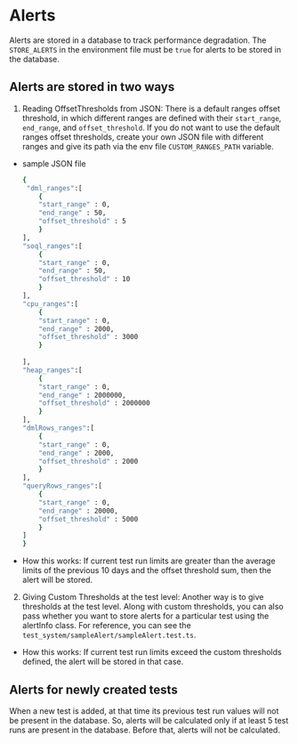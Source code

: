 # Alerts


Alerts are stored in a database to track performance degradation. The `STORE_ALERTS` in the environment file must be `true` for alerts to be stored in the database.


## Alerts are stored in two ways


1. Reading OffsetThresholds from JSON: There is a default ranges offset threshold, in which different ranges are defined with their `start_range`, `end_range`, and `offset_threshold`. If you do not want to use the default ranges offset thresholds, create your own JSON file with different ranges and give its path via the env file `CUSTOM_RANGES_PATH` variable.


* sample JSON file


    ```sh
    {
     "dml_ranges":[
        {
        "start_range" : 0,
        "end_range" : 50,
        "offset_threshold" : 5
        }
    ],
    "soql_ranges":[
        {
        "start_range" : 0,
        "end_range" : 50,
        "offset_threshold" : 10
        }
    ],
    "cpu_ranges":[
        {
        "start_range" : 0,
        "end_range" : 2000,
        "offset_threshold" : 3000
        }
       
    ],
    "heap_ranges":[
        {
        "start_range" : 0,
        "end_range" : 2000000,
        "offset_threshold" : 2000000
        }
    ],
    "dmlRows_ranges":[
        {
        "start_range" : 0,
        "end_range" : 2000,
        "offset_threshold" : 2000
        }
    ],
    "queryRows_ranges":[
        {
        "start_range" : 0,
        "end_range" : 20000,
        "offset_threshold" : 5000
        }
    ]
    }
    ```


* How this works:
If current test run limits are greater than the average limits of the previous 10 days and the offset threshold sum, then the alert will be stored.


2. Giving Custom Thresholds at the test level: Another way is to give thresholds at the test level. Along with custom thresholds, you can also pass whether you want to store alerts for a particular test using the alertInfo class. For reference, you can see the `test_system/sampleAlert/sampleAlert.test.ts`.


* How this works:
If current test run limits exceed the custom thresholds defined, the alert will be stored in that case.


## Alerts for newly created tests


When a new test is added, at that time its previous test run values will not be present in the database. So, alerts will be calculated only if at least 5 test runs are present in the database. Before that, alerts will not be calculated.
